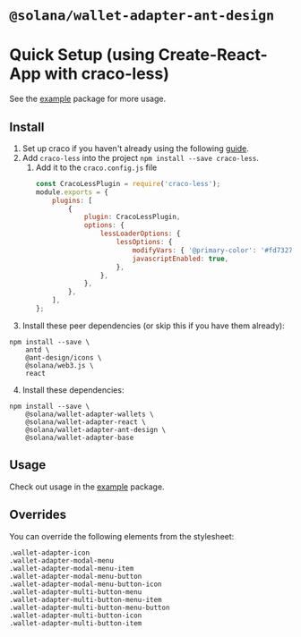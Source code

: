 # `@solana/wallet-adapter-ant-design`

# Quick Setup (using Create-React-App with craco-less)
See the [example](https://github.com/anza-xyz/wallet-adapter/tree/master/packages/example) package for more usage.

## Install

1. Set up craco if you haven't already using the following [guide](https://github.com/gsoft-inc/craco/blob/master/packages/craco/README.md#installation).
2. Add `craco-less` into the project `npm install --save craco-less`.
   1. Add it to the `craco.config.js` file
        ```javascript
        const CracoLessPlugin = require('craco-less');
        module.exports = {
            plugins: [
                {
                    plugin: CracoLessPlugin,
                    options: {
                        lessLoaderOptions: {
                            lessOptions: {
                                modifyVars: { '@primary-color': '#fd7327' },
                                javascriptEnabled: true,
                            },
                        },
                    },
                },
            ],
        };
        ```
3. Install these peer dependencies (or skip this if you have them already):

```
npm install --save \
    antd \
    @ant-design/icons \
    @solana/web3.js \
    react
```
4. Install these dependencies:

```
npm install --save \
    @solana/wallet-adapter-wallets \
    @solana/wallet-adapter-react \
    @solana/wallet-adapter-ant-design \
    @solana/wallet-adapter-base
```


## Usage
Check out usage in the [example](https://github.com/anza-xyz/wallet-adapter/tree/master/packages/starter/example) package.

## Overrides

You can override the following elements from the stylesheet:

```
.wallet-adapter-icon
.wallet-adapter-modal-menu
.wallet-adapter-modal-menu-item
.wallet-adapter-modal-menu-button
.wallet-adapter-modal-menu-button-icon
.wallet-adapter-multi-button-menu
.wallet-adapter-multi-button-menu-item
.wallet-adapter-multi-button-menu-button
.wallet-adapter-multi-button-icon
.wallet-adapter-multi-button-item
```
